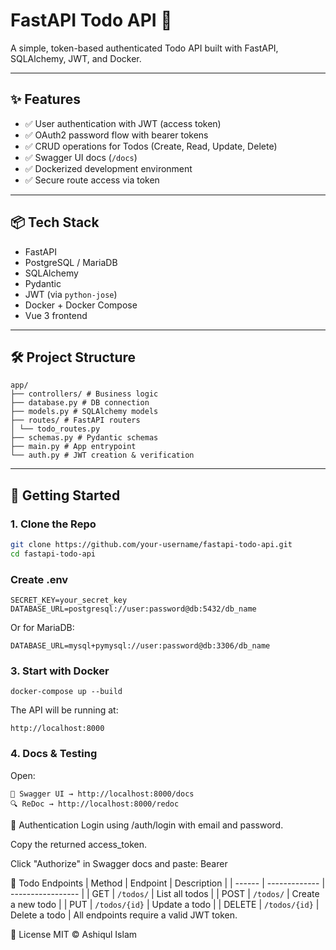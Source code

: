 # FastAPI Todo API 📝

A simple, token-based authenticated Todo API built with FastAPI, SQLAlchemy, JWT, and Docker.

---

## ✨ Features

- ✅ User authentication with JWT (access token)
- ✅ OAuth2 password flow with bearer tokens
- ✅ CRUD operations for Todos (Create, Read, Update, Delete)
- ✅ Swagger UI docs (`/docs`)
- ✅ Dockerized development environment
- ✅ Secure route access via token

---

## 📦 Tech Stack

- FastAPI
- PostgreSQL / MariaDB
- SQLAlchemy
- Pydantic
- JWT (via `python-jose`)
- Docker + Docker Compose
- Vue 3 frontend

---

## 🛠 Project Structure
```
app/
├── controllers/ # Business logic
├── database.py # DB connection
├── models.py # SQLAlchemy models
├── routes/ # FastAPI routers
│ └── todo_routes.py
├── schemas.py # Pydantic schemas
├── main.py # App entrypoint
└── auth.py # JWT creation & verification
```



---

## 🚀 Getting Started

### 1. Clone the Repo

```bash
git clone https://github.com/your-username/fastapi-todo-api.git
cd fastapi-todo-api
```

### Create .env
```
SECRET_KEY=your_secret_key
DATABASE_URL=postgresql://user:password@db:5432/db_name
```

Or for MariaDB:
```
DATABASE_URL=mysql+pymysql://user:password@db:3306/db_name
```

### 3. Start with Docker
```
docker-compose up --build
```

The API will be running at:
```
http://localhost:8000
```

### 4. Docs & Testing
Open:
```
📘 Swagger UI → http://localhost:8000/docs
🔍 ReDoc → http://localhost:8000/redoc
```


🔐 Authentication
Login using /auth/login with email and password.

Copy the returned access_token.

Click "Authorize" in Swagger docs and paste:
Bearer <your-token>


🧪 Todo Endpoints
| Method | Endpoint      | Description       |
| ------ | ------------- | ----------------- |
| GET    | `/todos/`     | List all todos    |
| POST   | `/todos/`     | Create a new todo |
| PUT    | `/todos/{id}` | Update a todo     |
| DELETE | `/todos/{id}` | Delete a todo     |
All endpoints require a valid JWT token.

📄 License
MIT © Ashiqul Islam 
